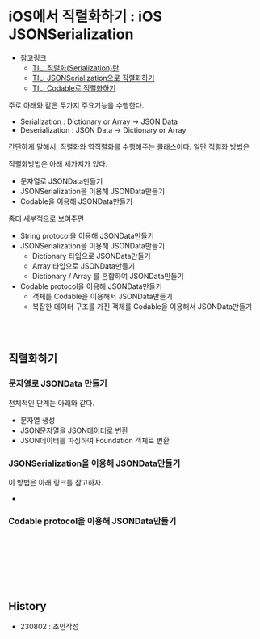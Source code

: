 # iOS에서 직렬화하기 : iOS JSONSerialization
- 참고링크
    - [TIL: 직렬화(Serialization)란](https://github.com/isGeekCode/TIL/blob/main/ComputerScience/Serialization.md)
    - [TIL: JSONSerialization으로  직렬화하기](https://github.com/isGeekCode/TIL/blob/main/iOS-Foundation/Foundation_JSONSerialization.md)
    - [TIL: Codable로 직렬화하기](https://github.com/isGeekCode/TIL/blob/main/iOS-Swift/Codable.md)


주로 아래와 같은 두가지 주요기능을 수행한다.

- Serialization : Dictionary or Array -> JSON Data
- Deserialization : JSON Data -> Dictionary or Array

간단하게 말해서, 직렬화와 역직렬화를 수행해주는 클래스이다.
일단 직렬화 방법은 

직렬화방법은 아래 세가지가 있다.
- 문자열로 JSONData만들기
- JSONSerialization을 이용해 JSONData만들기
- Codable을 이용해 JSONData만들기

좀더 세부적으로 보여주면

- String protocol을 이용해 JSONData만들기
- JSONSerialization을 이용해 JSONData만들기
    - Dictionary 타입으로 JSONData만들기
    - Array 타입으로 JSONData만들기
    - Dictionary / Array 를 혼합하여 JSONData만들기
- Codable protocol을 이용해 JSONData만들기
    - 객체를 Codable을 이용해서 JSONData만들기
    - 복잡한 데이터 구조를 가진 객체를 Codable을 이용해서 JSONData만들기


<br><br>

## 직렬화하기 

### 문자열로 JSONData 만들기
전체적인 단계는 아래와 같다.

- 문자열 생성
- JSON문자열을 JSON데이터로 변환
- JSON데이터를 파싱하여 Foundation 객체로 변환

### JSONSerialization을 이용해 JSONData만들기
이 방법은 아래 링크를 참고하자.
- []()


### Codable protocol을 이용해 JSONData만들기


<br><br>

<br><br><br>
## History
- 230802 : 초안작성
